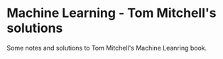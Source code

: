 # Machine Learning - Tom Mitchell's solutions

Some notes and solutions to Tom Mitchell's Machine Leanring book.
